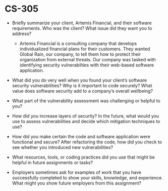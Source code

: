 # CS-305

- Briefly summarize your client, Artemis Financial, and their software requirements. Who was the client? What issue did they want you to address?
    - Artemis Financial is a consulting company that develops individualized financial plans for their customers. They wanted Global Rain, our company, to tell them how to protect their organization from external threats. Our company was tasked with identifying security vulnerabilties with their web-based software application. 

- What did you do very well when you found your client’s software security vulnerabilities? Why is it important to code securely? What value does software security add to a company’s overall wellbeing?

- What part of the vulnerability assessment was challenging or helpful to you?

- How did you increase layers of security? In the future, what would you use to assess vulnerabilities and decide which mitigation techniques to use?
    
- How did you make certain the code and software application were functional and secure? After refactoring the code, how did you check to see whether you introduced new vulnerabilities?
   
- What resources, tools, or coding practices did you use that might be helpful in future assignments or tasks?
    
- Employers sometimes ask for examples of work that you have successfully completed to show your skills, knowledge, and experience. What might you show future employers from this assignment?
